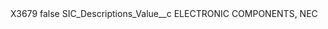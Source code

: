 <?xml version="1.0" encoding="UTF-8"?>
<CustomMetadata xmlns="http://soap.sforce.com/2006/04/metadata" xmlns:xsi="http://www.w3.org/2001/XMLSchema-instance" xmlns:xsd="http://www.w3.org/2001/XMLSchema">
    <label>X3679</label>
    <protected>false</protected>
    <values>
        <field>SIC_Descriptions_Value__c</field>
        <value xsi:type="xsd:string">ELECTRONIC COMPONENTS, NEC</value>
    </values>
</CustomMetadata>
